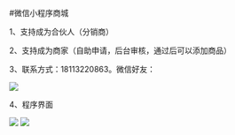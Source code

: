#微信小程序商城

1、支持成为合伙人（分销商）

2、支持成为商家（自助申请，后台审核，通过后可以添加商品）

3、联系方式：18113220863。微信好友：

<image src="https://jxc.xmoj.cn/img/lianxfs.png"></image>

4、程序界面

<image src="https://jxc.xmoj.cn/img/cx_12.png"></image>
<image src="https://jxc.xmoj.cn/img/cx_4.png"></image>
